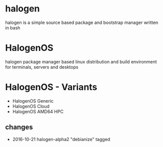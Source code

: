 # halogen
halogen is a simple source based package and bootstrap manager written in bash
# HalogenOS
halogen package manager based linux distribution and build environment for terminals, servers and desktops
# HalogenOS - Variants
* HalogenOS Generic
* HalogenOS Cloud
* HalogenOS AMD64 HPC



## changes
* 2016-10-21 halogen-alpha2 "debianize" tagged